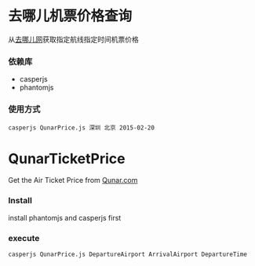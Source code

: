 去哪儿机票价格查询
================

从[去哪儿网](http://www.qunar.com/)获取指定航线指定时间机票价格

### 依赖库 
- casperjs
- phantomjs

### 使用方式 

``` 
casperjs QunarPrice.js 深圳 北京 2015-02-20 

```


QunarTicketPrice
================

Get the Air Ticket Price from [Qunar.com](http://www.qunar.com/)

### Install

install phantomjs and casperjs first

### execute 

```
casperjs QunarPrice.js DepartureAirport ArrivalAirport DepartureTime
```